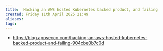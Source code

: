 ```yaml
---
title:  Hacking an AWS hosted Kubernetes backed product, and failing
created: Friday 11th April 2025 21:49
aliases: 
tags: 
---
```

- https://blog.appsecco.com/hacking-an-aws-hosted-kubernetes-backed-product-and-failing-904cbe0b7c0d

